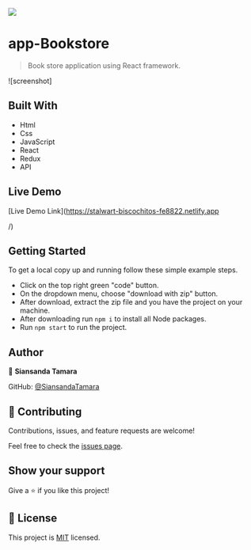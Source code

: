 ![](https://img.shields.io/badge/Microverse-blueviolet)

# app-Bookstore

> Book store application using React framework.

![screenshot]

## Built With

- Html
- Css
- JavaScript
- React
- Redux
- API

## Live Demo

[Live Demo Link](https://stalwart-biscochitos-fe8822.netlify.app

/)

## Getting Started
To get a local copy up and running follow these simple example steps.

- Click on the top right green "code" button.
- On the dropdown menu, choose "download with zip" button.
- After download, extract the zip file and you have the project on your machine.
- After downloading run `npm i` to install all Node packages.
- Run `npm start` to run the project.

## Author

👤 **Siansanda Tamara**

 GitHub: [@SiansandaTamara](https://github.com/SiansandaTamara)


## 🤝 Contributing

Contributions, issues, and feature requests are welcome!

Feel free to check the [issues page](../../issues/).

## Show your support

Give a ⭐️ if you like this project!

## 📝 License

This project is [MIT](./MIT.md) licensed.



